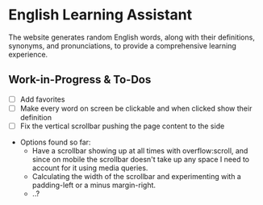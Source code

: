 # English Learning Assistant
The website generates random English words, along with their definitions, synonyms, and pronunciations, to provide a comprehensive learning experience. 

## Work-in-Progress & To-Dos

- [ ]  Add favorites
- [ ]  Make every word on screen be clickable and when clicked show their definition
- [ ]  Fix the vertical scrollbar pushing the page content to the side
  - Options found so far:
    - Have a scrollbar showing up at all times with overflow:scroll, and since on mobile the scrollbar doesn't take up any space I need to account for it using media queries. 
    - Calculating the width of the scrollbar and experimenting with a padding-left or a minus margin-right.
    - ..?
